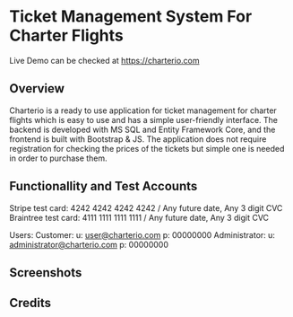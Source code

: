 # Ticket Management System For Charter Flights
Live Demo can be checked at https://charterio.com

## Overview
Charterio is a ready to use application for ticket management for charter flights which is easy to use and has a simple user-friendly interface. The backend is developed with MS SQL and Entity Framework Core, and the frontend is built with Bootstrap & JS. The application does not require registration for checking the prices of the tickets but simple one is needed in order to purchase them.

## Functionallity and Test Accounts

Stripe test card: 4242 4242 4242 4242 / Any future date, Any 3 digit CVC
Braintree test card: 4111 1111 1111 1111 / Any future date, Any 3 digit CVC

Users:
Customer: u: user@charterio.com p: 00000000
Administrator: u: administrator@charterio.com p: 00000000

## Screenshots

## Credits

